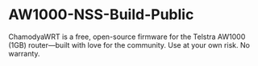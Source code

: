 # AW1000-NSS-Build-Public
ChamodyaWRT is a free, open-source firmware for the Telstra AW1000 (1GB) router—built with love for the community. Use at your own risk. No warranty.
